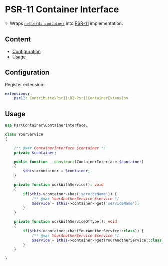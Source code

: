 # PSR-11 Container Interface

:sparkles: Wraps [`nette/di container`](https://github.com/nette/di) into [PSR-11](https://github.com/php-fig/fig-standards/blob/master/accepted/PSR-11-container.md) implementation.

## Content

- [Configuration](#configuration)
- [Usage](#usage)

## Configuration

Register extension:

```yaml
extensions:
    psr11: Contributte\Psr11\DI\Psr11ContainerExtension
```
## Usage

```php
use Psr\Container\ContainerInterface;

class YourService
{

    /** @var ContainerInterface $container */
    private $container;

    public function __construct(ContainerInterface $container)
    {
        $this->container = $container;
    }

    private function workWithService(): void
    {
        if($this->container->has('serviceName')) {
            /** @var YourAnotherService $service */
            $service = $this->container->get('serviceName');
        }
    }

    private function workWithServiceOfType(): void
    {
        if($this->container->has(YourAnotherService::class)) {
            /** @var YourAnotherService $service */
            $service = $this->container->get(YourAnotherService::class);
        }
    }

}

```
